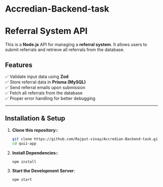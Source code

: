 # Accredian-Backend-task

# Referral System API

This is a **Node.js** API for managing a **referral system**. It allows users to submit referrals and retrieve all referrals from the database.

## Features
✅ Validate input data using **Zod**  
✅ Store referral data in **Prisma (MySQL)**  
✅ Send referral emails upon submission  
✅ Fetch all referrals from the database  
✅ Proper error handling for better debugging  

---

## **Installation & Setup**
1. **Clone this repository:**:
   ```bash
   git clone https://github.com/Rajput-vinay/Accredian-Backend-task.git
   cd quiz-app
   
2. **Install Dependencies:**:
    ```bash
    npm install

3. **Start the Development Server**:
    ```bash
    npm start

